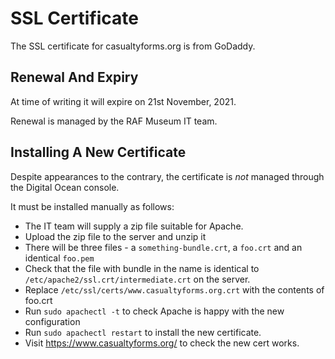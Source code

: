 # SSL Certificate

The SSL certificate for casualtyforms.org is from GoDaddy.

## Renewal And Expiry

At time of writing it will expire on 21st November, 2021.

Renewal is managed by the RAF Museum IT team.

## Installing A New Certificate

Despite appearances to the contrary, the certificate is _not_ managed through the Digital Ocean console.

It must be installed manually as follows:

* The IT team will supply a zip file suitable for Apache.
* Upload the zip file to the server and unzip it
* There will be three files - a `something-bundle.crt`, a `foo.crt` and an identical `foo.pem`
* Check that the file with bundle in the name is identical to `/etc/apache2/ssl.crt/intermediate.crt` on the server.
* Replace `/etc/ssl/certs/www.casualtyforms.org.crt` with the contents of foo.crt
* Run `sudo apachectl -t` to check Apache is happy with the new configuration
* Run `sudo apachectl restart` to install the new certificate.
* Visit https://www.casualtyforms.org/ to check the new cert works.
